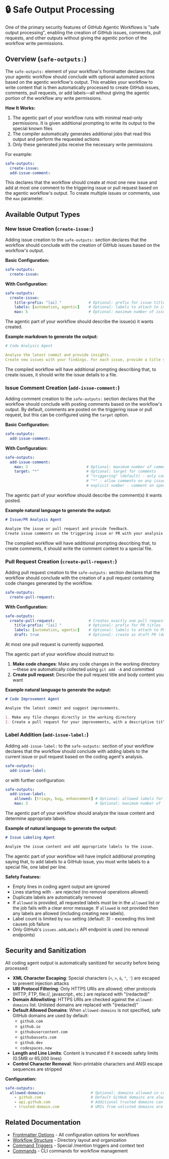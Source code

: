 # 🔒 Safe Output Processing

One of the primary security features of GitHub Agentic Workflows is "safe output processing", enabling the creation of GitHub issues, comments, pull requests, and other outputs without giving the agentic portion of the workflow write permissions.

## Overview (`safe-outputs:`)

The `safe-outputs:` element of your workflow's frontmatter declares that your agentic workflow should conclude with optional automated actions based on the agentic workflow's output. This enables your workflow to write content that is then automatically processed to create GitHub issues, comments, pull requests, or add labels—all without giving the agentic portion of the workflow any write permissions.

**How It Works:**
1. The agentic part of your workflow runs with minimal read-only permissions. It is given additional prompting to write its output to the special known files
2. The compiler automatically generates additional jobs that read this output and perform the requested actions
3. Only these generated jobs receive the necessary write permissions

For example:

```yaml
safe-outputs:
  create-issue:
  add-issue-comment:
```

This declares that the workflow should create at most one new issue and add at most one comment to the triggering issue or pull request based on the agentic workflow's output. To create multiple issues or comments, use the `max` parameter.

## Available Output Types

### New Issue Creation (`create-issue:`)

Adding issue creation to the `safe-outputs:` section declares that the workflow should conclude with the creation of GitHub issues based on the workflow's output.

**Basic Configuration:**
```yaml
safe-outputs:
  create-issue:
```

**With Configuration:**
```yaml
safe-outputs:
  create-issue:
    title-prefix: "[ai] "            # Optional: prefix for issue titles
    labels: [automation, agentic]    # Optional: labels to attach to issues
    max: 5                           # Optional: maximum number of issues (default: 1)
```

The agentic part of your workflow should describe the issue(s) it wants created.

**Example markdown to generate the output:**

```yaml
# Code Analysis Agent

Analyze the latest commit and provide insights.
Create new issues with your findings. For each issue, provide a title starting with "AI Code Analysis" and detailed description of the analysis findings.
```

The compiled workflow will have additional prompting describing that, to create issues, it should write the issue details to a file.

### Issue Comment Creation (`add-issue-comment:`)

Adding comment creation to the `safe-outputs:` section declares that the workflow should conclude with posting comments based on the workflow's output. By default, comments are posted on the triggering issue or pull request, but this can be configured using the `target` option.

**Basic Configuration:**
```yaml
safe-outputs:
  add-issue-comment:
```

**With Configuration:**
```yaml
safe-outputs:
  add-issue-comment:
    max: 3                          # Optional: maximum number of comments (default: 1)
    target: "*"                     # Optional: target for comments
                                    # "triggering" (default) - only comment on triggering issue/PR
                                    # "*" - allow comments on any issue (requires issue_number in agent output)
                                    # explicit number - comment on specific issue number
```

The agentic part of your workflow should describe the comment(s) it wants posted.

**Example natural language to generate the output:**

```markdown
# Issue/PR Analysis Agent

Analyze the issue or pull request and provide feedback.
Create issue comments on the triggering issue or PR with your analysis findings. Each comment should provide specific insights about different aspects of the issue.
```

The compiled workflow will have additional prompting describing that, to create comments, it should write the comment content to a special file.

### Pull Request Creation (`create-pull-request:`)

Adding pull request creation to the `safe-outputs:` section declares that the workflow should conclude with the creation of a pull request containing code changes generated by the workflow.

```yaml
safe-outputs:
  create-pull-request:
```

**With Configuration:**
```yaml
safe-outputs:
  create-pull-request:               # Creates exactly one pull request
    title-prefix: "[ai] "            # Optional: prefix for PR titles
    labels: [automation, agentic]    # Optional: labels to attach to PRs
    draft: true                      # Optional: create as draft PR (defaults to true)
```

At most one pull request is currently supported.

The agentic part of your workflow should instruct to:
1. **Make code changes**: Make any code changes in the working directory—these are automatically collected using `git add -A` and committed
2. **Create pull request**: Describe the pull request title and body content you want

**Example natural language to generate the output:**

```markdown
# Code Improvement Agent

Analyze the latest commit and suggest improvements.

1. Make any file changes directly in the working directory
2. Create a pull request for your improvements, with a descriptive title and detailed description of the changes made
```

### Label Addition (`add-issue-label:`)

Adding `add-issue-label:` to the `safe-outputs:` section of your workflow declares that the workflow should conclude with adding labels to the current issue or pull request based on the coding agent's analysis.

```yaml
safe-outputs:
  add-issue-label:
```

or with further configuration:

```yaml
safe-outputs:
  add-issue-label:
    allowed: [triage, bug, enhancement] # Optional: allowed labels for addition.
    max: 3                              # Optional: maximum number of labels to add (default: 3)
```

The agentic part of your workflow should analyze the issue content and determine appropriate labels. 

**Example of natural language to generate the output:**

```markdown
# Issue Labeling Agent

Analyze the issue content and add appropriate labels to the issue.
```

The agentic part of your workflow will have implicit additional prompting saying that, to add labels to a GitHub issue, you must write labels to a special file, one label per line.

**Safety Features:**

- Empty lines in coding agent output are ignored
- Lines starting with `-` are rejected (no removal operations allowed)
- Duplicate labels are automatically removed
- If `allowed` is provided, all requested labels must be in the `allowed` list or the job fails with a clear error message. If `allowed` is not provided then any labels are allowed (including creating new labels).
- Label count is limited by `max` setting (default: 3) - exceeding this limit causes job failure
- Only GitHub's `issues.addLabels` API endpoint is used (no removal endpoints)

## Security and Sanitization

All coding agent output is automatically sanitized for security before being processed:

- **XML Character Escaping**: Special characters (`<`, `>`, `&`, `"`, `'`) are escaped to prevent injection attacks
- **URI Protocol Filtering**: Only HTTPS URIs are allowed; other protocols (HTTP, FTP, file://, javascript:, etc.) are replaced with "(redacted)"
- **Domain Allowlisting**: HTTPS URIs are checked against the `allowed-domains` list. Unlisted domains are replaced with "(redacted)"
- **Default Allowed Domains**: When `allowed-domains` is not specified, safe GitHub domains are used by default:
  - `github.com`
  - `github.io`
  - `githubusercontent.com`
  - `githubassets.com`
  - `github.dev`
  - `codespaces.new`
- **Length and Line Limits**: Content is truncated if it exceeds safety limits (0.5MB or 65,000 lines)
- **Control Character Removal**: Non-printable characters and ANSI escape sequences are stripped

**Configuration:**

```yaml
safe-outputs:
  allowed-domains:                    # Optional: domains allowed in coding agent output URIs
    - github.com                      # Default GitHub domains are always included
    - api.github.com                  # Additional trusted domains can be specified
    - trusted-domain.com              # URIs from unlisted domains are replaced with "(redacted)"
```

## Related Documentation

- [Frontmatter Options](frontmatter.md) - All configuration options for workflows
- [Workflow Structure](workflow-structure.md) - Directory layout and organization
- [Command Triggers](command-triggers.md) - Special /mention triggers and context text
- [Commands](commands.md) - CLI commands for workflow management
